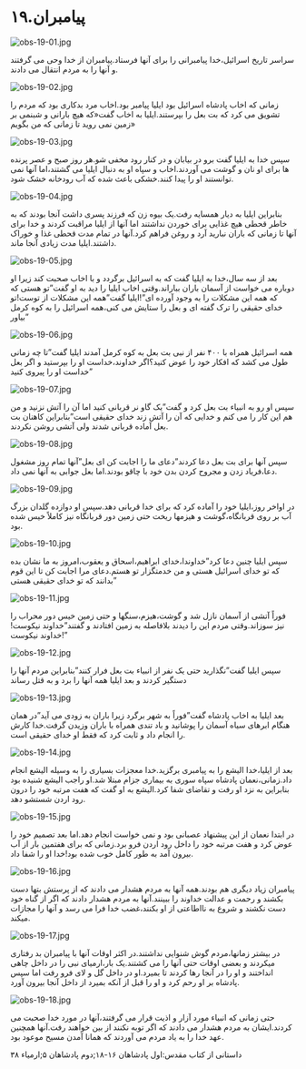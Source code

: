 ۱۹.پیامبران
===========

![obs-19-01.jpg](/var/www/vhosts/door43.org/httpdocs/data/gitrepo/media/en/obs/obs-19-01.jpg "obs-19-01.jpg")

سراسر تاریخ اسرائیل،خدا پیامبرانی را برای آنها فرستاد.پیامبران از خدا
وحی می گرفتند و آنها را به مردم انتقال می دادند.

![obs-19-02.jpg](/var/www/vhosts/door43.org/httpdocs/data/gitrepo/media/en/obs/obs-19-02.jpg "obs-19-02.jpg")

زمانی که اخاب پادشاه اسرائیل بود ایلیا پیامبر بود.اخاب مرد بدکاری بود که
مردم را تشویق می کرد که بت بعل را بپرستند.ایلیا به اخاب گفت«که هیچ
بارانی و شبنمی بر زمین نمی روید تا زمانی که من بگویم»

![obs-19-03.jpg](/var/www/vhosts/door43.org/httpdocs/data/gitrepo/media/en/obs/obs-19-03.jpg "obs-19-03.jpg")

سپس خدا به ایلیا گفت برو در بیابان و در کنار رود مخفی شو.هر روز صبح و
عصر پرنده ها برای او نان و گوشت می آوردند.اخاب و سپاه او به دنبال ایلیا
می گشتند،اما آنها نمی توانستند او را پیدا کنند.خشکی باعث شده که آب
رودخانه خشک شود.

![obs-19-04.jpg](/var/www/vhosts/door43.org/httpdocs/data/gitrepo/media/en/obs/obs-19-04.jpg "obs-19-04.jpg")

بنابراین ایلیا به دیار همسایه رفت.یک بیوه زن که فرزند پسری داشت آنجا
بودند که به خاطر قحطی هیچ غذایی برای خوردن نداشتند اما آنها از ایلیا
مراقبت کردند و خدا برای آنها تا زمانی که باران نبارید آرد و روغن فراهم
کرد.آنها در تمام مدت قحطی غذا و خوراک داشتند.ایلیا مدت زیادی آنجا ماند.

![obs-19-05.jpg](/var/www/vhosts/door43.org/httpdocs/data/gitrepo/media/en/obs/obs-19-05.jpg "obs-19-05.jpg")

بعد از سه سال،خدا به ایلیا گفت که به اسرائیل برگردد و با اخاب صحبت کند
زیرا او دوباره می خواست از آسمان باران بباراند.وقتی اخاب ایلیا را دید به
او گفت”تو هستی که که همه این مشکلات را به وجود آورده ای”!ایلیا گفت”همه
این مشکلات از توست!تو خدای حقیقی را ترک گفته ای و بعل را ستایش می
کنی،همه اسرائیل را به کوه کرمل بیاور”

![obs-19-06.jpg](/var/www/vhosts/door43.org/httpdocs/data/gitrepo/media/en/obs/obs-19-06.jpg "obs-19-06.jpg")

همه اسرائیل همراه با ۴۰۰ نفر از نبی بت بعل به کوه کرمل آمدند ایلیا
گفت”تا چه زمانی طول می کشد که افکار خود را عوض کنید؟اگر خداوند،خداست او
را بپرستید و اگر بعل خداست او را پیروی کنید”

![obs-19-07.jpg](/var/www/vhosts/door43.org/httpdocs/data/gitrepo/media/en/obs/obs-19-07.jpg "obs-19-07.jpg")

سپس او رو به انبیاء بت بعل کرد و گفت”یک گاو نر قربانی کنید اما آن را آتش
نزنید و من هم این کار را می کنم و خدایی که آن را آتش زند خدای حقیقی
است”بنابراین کاهنان بت بعل آماده قربانی شدند ولی آتشی روشن نکردند.

![obs-19-08.jpg](/var/www/vhosts/door43.org/httpdocs/data/gitrepo/media/en/obs/obs-19-08.jpg "obs-19-08.jpg")

سپس آنها برای بت بعل دعا کردند”دعای ما را اجابت کن ای بعل”آنها تمام روز
مشغول دعا،فریاد زدن و مجروح کردن بدن خود با چاقو بودند.اما بعل جوابی به
آنها نمی داد.

![obs-19-09.jpg](/var/www/vhosts/door43.org/httpdocs/data/gitrepo/media/en/obs/obs-19-09.jpg "obs-19-09.jpg")

در اواخر روز،ایلیا خود را آماده کرد که برای خدا قربانی دهد.سپس او دوازده
گلدان بزرگ آب بر روی قربانگاه،گوشت و هیزمها ریخت حتی زمین دور قربانگاه
نیز کاملاً خیس شده بود.

![obs-19-10.jpg](/var/www/vhosts/door43.org/httpdocs/data/gitrepo/media/en/obs/obs-19-10.jpg "obs-19-10.jpg")

سپس ایلیا چنین دعا کرد”خداوندا،خدای ابراهیم،اسحاق و یعقوب،امروز به ما
نشان بده که تو خدای اسرائیل هستی و من خدمتگزار تو هستم.دعای مرا اجابت کن
تا این قوم بدانند که تو خدای حقیقی هستی”

![obs-19-11.jpg](/var/www/vhosts/door43.org/httpdocs/data/gitrepo/media/en/obs/obs-19-11.jpg "obs-19-11.jpg")

فوراً آتشی از آسمان نازل شد و گوشت،هیزم،سنگها و حتی زمین خیس دور محراب
را نیز سوزاند.وقتی مردم این را دیدند بلافاصله به زمین افتادند و
گفتند”خداوند نیکوست!خداوند نیکوست!”

![obs-19-12.jpg](/var/www/vhosts/door43.org/httpdocs/data/gitrepo/media/en/obs/obs-19-12.jpg "obs-19-12.jpg")

سپس ایلیا گفت”نگذارید حتی یک نفر از انبیاء بت بعل فرار کنند”بنابراین
مردم آنها را دستگیر کردند و بعد ایلیا همه آنها را برد و به قتل رساند

![obs-19-13.jpg](/var/www/vhosts/door43.org/httpdocs/data/gitrepo/media/en/obs/obs-19-13.jpg "obs-19-13.jpg")

بعد ایلیا به اخاب پادشاه گفت”فوراً به شهر برگرد زیرا باران به زودی می
آید”در همان هنگام ابرهای سیاه آسمان را پوشانید و باد تندی همراه با باران
وزیدن گرفت.خدا کارش را انجام داد و ثابت کرد که فقط او خدای حقیقی است.

![obs-19-14.jpg](/var/www/vhosts/door43.org/httpdocs/data/gitrepo/media/en/obs/obs-19-14.jpg "obs-19-14.jpg")

بعد از ایلیا،خدا الیشع را به پیامبری برگزید.خدا معجزات بسیاری را به
وسیله الیشع انجام داد.زمانی،نعمان پادشاه سپاه سوری به بیماری جزام مبتلا
شد.او راجب الیشع شنیده بود بنابراین به نزد او رفت و تقاضای شفا کرد.الیشع
به او گفت که هفت مرتبه خود را درون رود اردن شستشو دهد.

![obs-19-15.jpg](/var/www/vhosts/door43.org/httpdocs/data/gitrepo/media/en/obs/obs-19-15.jpg "obs-19-15.jpg")

در ابتدا نعمان از این پیشنهاد عصبانی بود و نمی خواست انجام دهد.اما بعد
تصمیم خود را عوض کرد و هفت مرتبه خود را داخل رود اردن فرو برد.زمانی که
برای هفتمین بار از آب بیرون آمد به طور کامل خوب شده بود!خدا او را شفا
داد.

![obs-19-16.jpg](/var/www/vhosts/door43.org/httpdocs/data/gitrepo/media/en/obs/obs-19-16.jpg "obs-19-16.jpg")

پیامبران زیاد دیگری هم بودند.همه آنها به مردم هشدار می دادند که از پرستش
بتها دست بکشند و رحمت و عدالت خداوند را ببینند.آنها به مردم هشدار دادند
که اگر از گناه خود دست نکشند و شروع به نااطاعتی از او بکنند،غضب خدا فرا
می رسد و آنها را مجازات میکند.

![obs-19-17.jpg](/var/www/vhosts/door43.org/httpdocs/data/gitrepo/media/en/obs/obs-19-17.jpg "obs-19-17.jpg")

در بیشتر زمانها،مردم گوش شنوایی نداشتند.در اکثر اوقات آنها با پیامبران
بد رفتاری میکردند و بعضی اوقات حتی آنها را می کشتند.یک بار،ارمیای نبی را
در داخل چاهی انداختند و او را در آنجا رها کردند تا بمیرد.او در داخل گل و
لای فرو رفت اما سپس پادشاه بر او رحم کرد و او را قبل از آنکه بمیرد از
داخل آنجا بیرون آورد.

![obs-19-18.jpg](/var/www/vhosts/door43.org/httpdocs/data/gitrepo/media/en/obs/obs-19-18.jpg "obs-19-18.jpg")

حتی زمانی که انبیاء مورد آزار و اذیت قرار می گرفتند،آنها در مورد خدا
صحبت می کردند.ایشان به مردم هشدار می دادند که اگر توبه نکنند از بین
خواهند رفت.آنها همچنین عهد خدا را به یاد مردم می آوردند که همانا آمدن
مسیح موعود بود.

داستانی از کتاب مقدس:اول پادشاهان ۱۶-۱۸;دوم پادشاهان ۵;ارمیاء ۳۸
